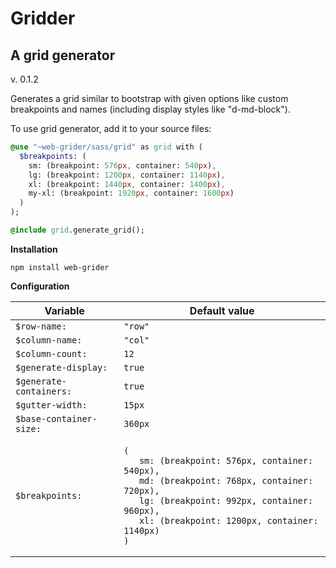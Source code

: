 # Gridder
## A grid generator

v. 0.1.2


Generates a grid similar to bootstrap with given options like custom breakpoints and names (including display styles like "d-md-block").

To use grid generator, add it to your source files:
```sass
@use "~web-grider/sass/grid" as grid with (
  $breakpoints: (
    sm: (breakpoint: 576px, container: 540px),
    lg: (breakpoint: 1200px, container: 1140px),
    xl: (breakpoint: 1440px, container: 1400px),
    my-xl: (breakpoint: 1920px, container: 1600px)
  )
);

@include grid.generate_grid();
```

**Installation**

```console
npm install web-grider
```

**Configuration**
<table>
    <thead>
    <tr>
        <th>Variable</th>
        <th>Default value</th>
    </tr>
    </thead>
    <tbody>
    <tr>
        <td><code>$row-name:</code></td>
        <td><code>"row"</code></td>
    </tr>
    <tr>
        <td><code>$column-name:</code></td>
        <td><code>"col"</code></td>
    </tr>
    <tr>
        <td><code>$column-count:</code></td>
        <td><code>12</code></td>
    </tr>
    <tr>
        <td><code>$generate-display:</code></td>
        <td><code>true</code></td>
    </tr>
    <tr>
        <td><code>$generate-containers:</code></td>
        <td><code>true</code></td>
    </tr>
    <tr>
        <td><code>$gutter-width:</code></td>
        <td><code>15px</code></td>
    </tr>
    <tr>
        <td><code>$base-container-size:</code></td>
        <td><code>360px</code></td>
    </tr>
    <tr>
        <td><code>$breakpoints:</code></td>
        <td><pre><code>(
   sm: (breakpoint: 576px, container: 540px),
   md: (breakpoint: 768px, container: 720px),
   lg: (breakpoint: 992px, container: 960px),
   xl: (breakpoint: 1200px, container: 1140px)
)</code></pre></td>
    </tr>
    </tbody>
</table>
